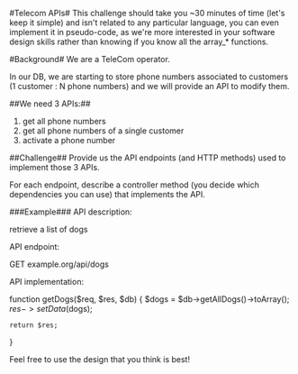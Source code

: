 #Telecom APIs#
This challenge should take you ~30 minutes of time (let's keep it simple) and isn't related to any particular language, you can even implement it in pseudo-code, as we're more interested in your software design skills rather than knowing if you know all the array_* functions.

#Background#
We are a TeleCom operator.

In our DB, we are starting to store phone numbers associated to customers (1 customer : N phone numbers) and we will provide an API to modify them.

##We need 3 APIs:##

1. get all phone numbers
2. get all phone numbers of a single customer
3. activate a phone number

##Challenge##
Provide us the API endpoints (and HTTP methods) used to implement those 3 APIs.

For each endpoint, describe a controller method (you decide which dependencies you can use) that implements the API.

###Example###
API description:

retrieve a list of dogs

API endpoint:

GET example.org/api/dogs

API implementation:

function getDogs($req, $res, $db) {
    $dogs = $db->getAllDogs()->toArray();
    $res->setData($dogs);

    return $res;
}

Feel free to use the design that you think is best! 
